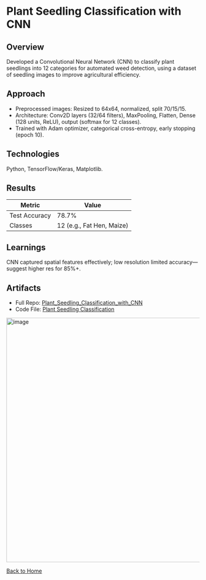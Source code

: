 # Plant Seedling Classification with CNN

## Overview
Developed a Convolutional Neural Network (CNN) to classify plant seedlings into 12 categories for automated weed detection, using a dataset of seedling images to improve agricultural efficiency.

## Approach
- Preprocessed images: Resized to 64x64, normalized, split 70/15/15.
- Architecture: Conv2D layers (32/64 filters), MaxPooling, Flatten, Dense (128 units, ReLU), output (softmax for 12 classes).
- Trained with Adam optimizer, categorical cross-entropy, early stopping (epoch 10).

## Technologies
Python, TensorFlow/Keras, Matplotlib.

## Results
| Metric          | Value          |
|-----------------|----------------|
| Test Accuracy   | 78.7%          |
| Classes         | 12 (e.g., Fat Hen, Maize) |

## Learnings
CNN captured spatial features effectively; low resolution limited accuracy—suggest higher res for 85%+.

## Artifacts
- Full Repo: [Plant_Seedling_Classification_with_CNN](../Plant_Seedling_Classification_with_CNN)
- Code File: [Plant Seedling Classification](../Plant_Seedling_Classification_with_CNN/plant_seedling_classification.ipynb)


<img width="713" height="638" alt="image" src="https://github.com/user-attachments/assets/e2af2304-5086-46d3-847c-34e92c4ba8b5" />


[Back to Home](/)
